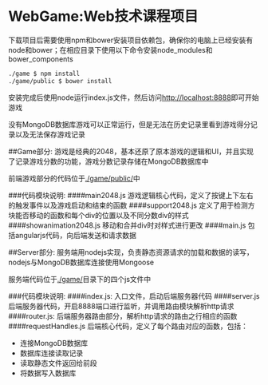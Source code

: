 # WebGame:Web技术课程项目
下载项目后需要使用npm和bower安装项目依赖包，确保你的电脑上已经安装有node和bower；在相应目录下使用以下命令安装node_modules和bower_components

```bash
./game $ npm install
./game/public $ bower install
```
安装完成后使用node运行index.js文件，然后访问[http://localhost:8888](http://localhost:8888)即可开始游戏

没有MongoDB数据库游戏可以正常运行，但是无法在历史记录里看到游戏得分记录以及无法保存游戏记录

##Game部分:
游戏是经典的2048，基本还原了原本游戏的逻辑和UI，并且实现了记录游戏分数的功能，游戏分数记录存储在MongoDB数据库中

前端游戏部分的代码位于[./game/public/](./game/public/)中

###代码模块说明:
####main2048.js
游戏逻辑核心代码，定义了按键上下左右的触发事件以及游戏启动和结束的函数
####support2048.js
定义了用于检测方块能否移动的函数和每个div的位置以及不同分数div的样式
####showanimation2048.js
移动和合并div时对样式进行更改
####main.js
包括angularjs代码，向后端发送和请求数据

##Server部分:
服务端用nodejs实现，负责静态资源请求的加载和数据的读写，nodejs与MongoDB数据库连接使用Mongoose

服务端代码位于[./game/](./game/)目录下的四个js文件中

###代码模块说明:
####index.js:
入口文件，启动后端服务器代码
####server.js
后端服务器代码，开启8888端口进行监听，并调用路由模块解析http请求
####router.js:
后端服务器路由部分，解析http请求的路由之行相应的函数
####requestHandles.js
后端核心代码，定义了每个路由对应的函数，包括：

* 连接MongoDB数据库
* 数据库连接读取记录
* 读取静态文件返回给前段
* 将数据写入数据库


